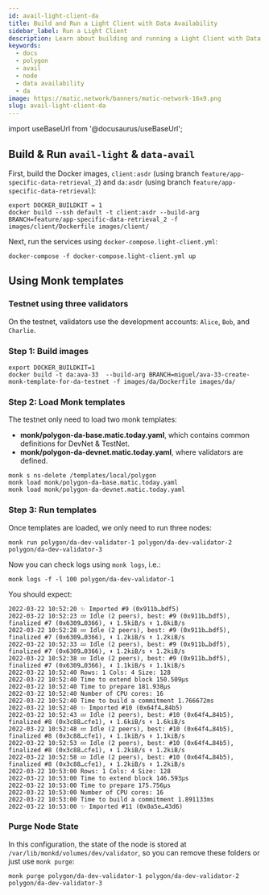 ```yaml
---
id: avail-light-client-da
title: Build and Run a Light Client with Data Availability
sidebar_label: Run a Light Client
description: Learn about building and running a Light Client with Data Availability
keywords:
  - docs
  - polygon
  - avail
  - node
  - data availability
  - da
image: https://matic.network/banners/matic-network-16x9.png
slug: avail-light-client-da
---
```

import useBaseUrl from '@docusaurus/useBaseUrl';

## Build & Run `avail-light` & `data-avail`

First, build the Docker images, `client:asdr` (using branch `feature/app-specific-data-retrieval_2`) and `da:asdr`
(using branch `feature/app-specific-data-retrieval`):

```shell
export DOCKER_BUILDKIT = 1
docker build --ssh default -t client:asdr --build-arg BRANCH=feature/app-specific-data-retrieval_2 -f images/client/Dockerfile images/client/
```

Next, run the services using `docker-compose.light-client.yml`:

```shell
docker-compose -f docker-compose.light-client.yml up
```

## Using Monk templates

### Testnet using three validators

On the testnet, validators use the development accounts: `Alice`, `Bob`, and `Charlie`.

### Step 1: Build images

```shell
export DOCKER_BUILDKIT=1
docker build -t da:ava-33  --build-arg BRANCH=miguel/ava-33-create-monk-template-for-da-testnet -f images/da/Dockerfile images/da/
```

### Step 2: Load Monk templates

The testnet only need to load two monk templates:

- **monk/polygon-da-base.matic.today.yaml**, which contains common definitions for DevNet & TestNet.
- **monk/polygon-da-devnet.matic.today.yaml**, where validators are defined.

```shell
monk s ns-delete /templates/local/polygon
monk load monk/polygon-da-base.matic.today.yaml
monk load monk/polygon-da-devnet.matic.today.yaml
```

### Step 3: Run templates

Once templates are loaded, we only need to run three nodes:

```shell
monk run polygon/da-dev-validator-1 polygon/da-dev-validator-2 polygon/da-dev-validator-3
```

Now you can check logs using `monk logs`, i.e.:

```shell
monk logs -f -l 100 polygon/da-dev-validator-1
```

You should expect:

```
2022-03-22 10:52:20 ✨ Imported #9 (0x911b…bdf5)
2022-03-22 10:52:23 💤 Idle (2 peers), best: #9 (0x911b…bdf5), finalized #7 (0x6309…0366), ⬇ 1.5kiB/s ⬆ 1.8kiB/s
2022-03-22 10:52:28 💤 Idle (2 peers), best: #9 (0x911b…bdf5), finalized #7 (0x6309…0366), ⬇ 1.2kiB/s ⬆ 1.2kiB/s
2022-03-22 10:52:33 💤 Idle (2 peers), best: #9 (0x911b…bdf5), finalized #7 (0x6309…0366), ⬇ 1.2kiB/s ⬆ 1.2kiB/s
2022-03-22 10:52:38 💤 Idle (2 peers), best: #9 (0x911b…bdf5), finalized #7 (0x6309…0366), ⬇ 1.1kiB/s ⬆ 1.1kiB/s
2022-03-22 10:52:40 Rows: 1 Cols: 4 Size: 128
2022-03-22 10:52:40 Time to extend block 150.509µs
2022-03-22 10:52:40 Time to prepare 181.938µs
2022-03-22 10:52:40 Number of CPU cores: 16
2022-03-22 10:52:40 Time to build a commitment 1.766672ms
2022-03-22 10:52:40 ✨ Imported #10 (0x64f4…84b5)
2022-03-22 10:52:43 💤 Idle (2 peers), best: #10 (0x64f4…84b5), finalized #8 (0x3c88…cfe1), ⬇ 1.6kiB/s ⬆ 1.6kiB/s
2022-03-22 10:52:48 💤 Idle (2 peers), best: #10 (0x64f4…84b5), finalized #8 (0x3c88…cfe1), ⬇ 1.1kiB/s ⬆ 1.1kiB/s
2022-03-22 10:52:53 💤 Idle (2 peers), best: #10 (0x64f4…84b5), finalized #8 (0x3c88…cfe1), ⬇ 1.2kiB/s ⬆ 1.2kiB/s
2022-03-22 10:52:58 💤 Idle (2 peers), best: #10 (0x64f4…84b5), finalized #8 (0x3c88…cfe1), ⬇ 1.2kiB/s ⬆ 1.2kiB/s
2022-03-22 10:53:00 Rows: 1 Cols: 4 Size: 128
2022-03-22 10:53:00 Time to extend block 146.593µs
2022-03-22 10:53:00 Time to prepare 175.756µs
2022-03-22 10:53:00 Number of CPU cores: 16
2022-03-22 10:53:00 Time to build a commitment 1.891133ms
2022-03-22 10:53:00 ✨ Imported #11 (0x0a5e…43d6)
```

### Purge Node State

In this configuration, the state of the node is stored at `/var/lib/monkd/volumes/dev/validator`, so
you can remove these folders or just use `monk purge`:

```
monk purge polygon/da-dev-validator-1 polygon/da-dev-validator-2 polygon/da-dev-validator-3
```
